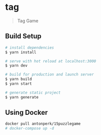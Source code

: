 # tag

> Tag Game

## Build Setup

``` bash
# install dependencies
$ yarn install

# serve with hot reload at localhost:3000
$ yarn dev

# build for production and launch server
$ yarn build
$ yarn start

# generate static project
$ yarn generate
```
## Using Docker
``` bash
docker pull antonperk/15puzzlegame
# docker-compose up -d
```
